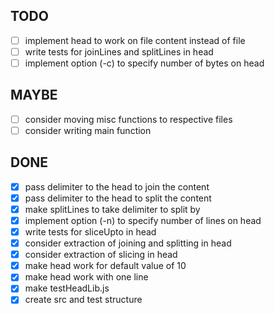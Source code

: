 ## TODO

- [ ] implement head to work on file content instead of file
- [ ] write tests for joinLines and splitLines in head
- [ ] implement option (-c) to specify number of bytes on head

## MAYBE

- [ ] consider moving misc functions to respective files
- [ ] consider writing main function

## DONE

- [x] pass delimiter to the head to join the content
- [x] pass delimiter to the head to split the content
- [x] make splitLines to take delimiter to split by
- [x] implement option (-n) to specify number of lines on head
- [x] write tests for sliceUpto in head
- [x] consider extraction of joining and splitting in head
- [x] consider extraction of slicing in head
- [x] make head work for default value of 10
- [x] make head work with one line
- [x] make testHeadLib.js
- [x] create src and test structure
